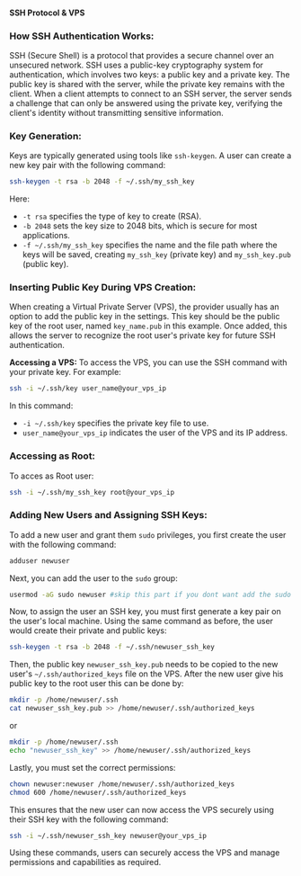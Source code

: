 #### SSH Protocol & VPS

### How SSH Authentication Works:
SSH (Secure Shell) is a protocol that provides a secure channel over an unsecured network. SSH uses a public-key cryptography system for authentication, which involves two keys: a public key and a private key. The public key is shared with the server, while the private key remains with the client. When a client attempts to connect to an SSH server, the server sends a challenge that can only be answered using the private key, verifying the client's identity without transmitting sensitive information.

### Key Generation:
Keys are typically generated using tools like `ssh-keygen`. A user can create a new key pair with the following command:

```bash
ssh-keygen -t rsa -b 2048 -f ~/.ssh/my_ssh_key
```

Here:
- `-t rsa` specifies the type of key to create (RSA).
- `-b 2048` sets the key size to 2048 bits, which is secure for most applications.
- `-f ~/.ssh/my_ssh_key` specifies the name and the file path where the keys will be saved, creating `my_ssh_key` (private key) and `my_ssh_key.pub` (public key).

### Inserting Public Key During VPS Creation:
When creating a Virtual Private Server (VPS), the provider usually has an option to add the public key in the settings. This key should be the public key of the root user, named `key_name.pub` in this example. Once added, this allows the server to recognize the root user's private key for future SSH authentication.

**Accessing a VPS:**
To access the VPS, you can use the SSH command with your private key. For example:

```bash
ssh -i ~/.ssh/key user_name@your_vps_ip
```

In this command:
- `-i ~/.ssh/key` specifies the private key file to use.
- `user_name@your_vps_ip` indicates the user of the VPS and its IP address.

### Accessing as Root:
To acces as Root user:

```bash
ssh -i ~/.ssh/my_ssh_key root@your_vps_ip
```

### Adding New Users and Assigning SSH Keys:
To add a new user and grant them `sudo` privileges, you first create the user with the following command:

```bash
adduser newuser
```

Next, you can add the user to the `sudo` group:

```bash
usermod -aG sudo newuser #skip this part if you dont want add the sudo privileges
```

Now, to assign the user an SSH key, you must first generate a key pair on the user's local machine. Using the same command as before, the user would create their private and public keys:

```bash
ssh-keygen -t rsa -b 2048 -f ~/.ssh/newuser_ssh_key
```

Then, the public key `newuser_ssh_key.pub` needs to be copied to the new user's `~/.ssh/authorized_keys` file on the VPS.  After the new user give his public key to the root user this can be done by:

```bash
mkdir -p /home/newuser/.ssh
cat newuser_ssh_key.pub >> /home/newuser/.ssh/authorized_keys
```

or

```bash
mkdir -p /home/newuser/.ssh
echo "newuser_ssh_key" >> /home/newuser/.ssh/authorized_keys
```

Lastly, you must set the correct permissions:

```bash
chown newuser:newuser /home/newuser/.ssh/authorized_keys
chmod 600 /home/newuser/.ssh/authorized_keys
```

This ensures that the new user can now access the VPS securely using their SSH key with the following command:

```bash
ssh -i ~/.ssh/newuser_ssh_key newuser@your_vps_ip
```

Using these commands, users can securely access the VPS and manage permissions and capabilities as required.
